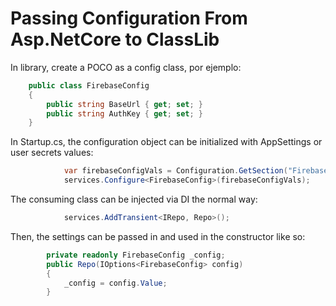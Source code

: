 # Passing Configuration From Asp.NetCore to ClassLib

In library, create a POCO as a config class, por ejemplo:
```csharp
    public class FirebaseConfig
    {
        public string BaseUrl { get; set; }
        public string AuthKey { get; set; }
    }
```

In Startup.cs, the configuration object can be initialized with AppSettings or user secrets values:
```csharp
            var firebaseConfigVals = Configuration.GetSection("Firebase");
            services.Configure<FirebaseConfig>(firebaseConfigVals);
```

The consuming class can be injected via DI the normal way:
```csharp
            services.AddTransient<IRepo, Repo>();
```

Then, the settings can be passed in and used in the constructor like so:
```csharp
        private readonly FirebaseConfig _config;
        public Repo(IOptions<FirebaseConfig> config)
        {
            _config = config.Value;
        }
```
